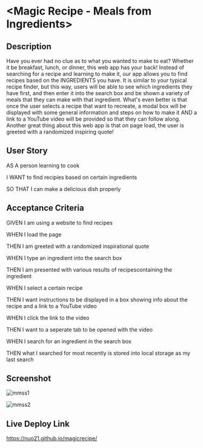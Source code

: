 # <Magic Recipe - Meals from Ingredients>

## Description

Have you ever had no clue as to what you wanted to make to eat? Whether it be breakfast, lunch, or dinner, this web app has your back! Instead of searching for a recipe and learning to make it, our app allows you to find recipes based on the INGREDIENTS you have. It is similar to your typical recipe finder, but this way, users will be able to see which ingredients they have first, and then enter it into the search box and be shown a variety of meals that they can make with that ingredient. What's even better is that once the user selects a recipe that want to recreate, a modal box will be displayed with some general information and steps on how to make it AND a link to a YouTube video will be provided so that they can follow along. Another great thing about this web app is that on page load, the user is greeted with a randomized inspiring quote!

## User Story

AS A person learning to cook

I WANT to find recipies based on certain ingredients

SO THAT I can make a delicious dish properly

## Acceptance Criteria

GIVEN I am using a website to find recipes

WHEN I load the page

THEN I am greeted with a randomized inspirational quote

WHEN I type an ingredient into the search box

THEN I am presented with various results of recipescontaining the ingredient

WHEN I select a certain recipe

THEN I want instructions to be displayed in a box showing info about the recipe and a link to a YouTube video

WHEN I click the link to the video

THEN I want to a seperate tab to be opened with the video

WHEN I search for an ingredient in the search box

THEN what I searched for most recently is stored into local storage as my last search

## Screenshot

![mmss1](https://user-images.githubusercontent.com/111789697/196786061-2dc36701-f1a6-4a79-824c-a38a1d229426.png)

![mmss2](https://user-images.githubusercontent.com/111789697/196786107-31088b45-0882-4d08-8297-4add35085f64.png)

## Live Deploy Link

https://nuo21.github.io/magicrecipe/
